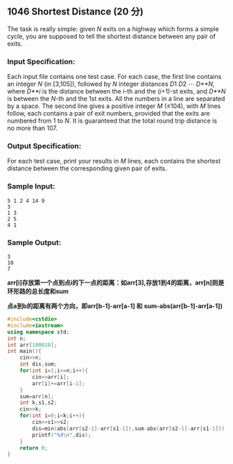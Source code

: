 ## 1046 Shortest Distance (20 分)

The task is really simple: given *N* exits on a highway which forms a simple cycle, you are supposed to tell the shortest distance between any pair of exits.

### Input Specification:

Each input file contains one test case. For each case, the first line contains an integer *N* (in [3,105]), followed by *N* integer distances *D*1 *D*2 ⋯ *D**N*, where *D**i* is the distance between the *i*-th and the (*i*+1)-st exits, and *D**N* is between the *N*-th and the 1st exits. All the numbers in a line are separated by a space. The second line gives a positive integer *M* (≤104), with *M* lines follow, each contains a pair of exit numbers, provided that the exits are numbered from 1 to *N*. It is guaranteed that the total round trip distance is no more than 107.

### Output Specification:

For each test case, print your results in *M* lines, each contains the shortest distance between the corresponding given pair of exits.

### Sample Input:

```in
5 1 2 4 14 9
3
1 3
2 5
4 1
```

### Sample Output:

```out
3
10
7
```

**arr[i]存放第一个点到点i的下一点的距离：如arr[3],存放1到4的距离，arr[n]则是环形路的总长度和sum**

**点a到b的距离有两个方向，即arr[b-1]-arr[a-1] 和 sum-abs(arr[b-1]-arr[a-1])**

```C++
#include<cstdio>
#include<iostream>
using namespace std;
int n;
int arr[100010];
int main(){
    cin>>n;
    int dis,sum;
    for(int i=1;i<=n;i++){
        cin>>arr[i];
        arr[i]+=arr[i-1];
    }
    sum=arr[n];
    int k,s1,s2;
    cin>>k;
    for(int i=0;i<k;i++){
        cin>>s1>>s2;
        dis=min(abs(arr[s2-1]-arr[s1-1]),sum-abs(arr[s2-1]-arr[s1-1]));
        printf("%d\n",dis);
    }   
    return 0;
}
```

 